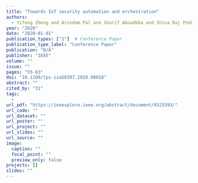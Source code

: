 ```yaml
---
title: "Towards IoT security automation and orchestration"
authors:
  - Yifeng Zheng and Arindam Pal and Sharif Abuadbba and Shiva Raj Pokhrel and Surya Nepal and Helge Janicke
year: "2020"
date: "2020-01-01"
publication_types: ["1"]  # Conference Paper
publication_type_label: "Conference Paper"
publication: "N/A"
publisher: "IEEE"
volume: ""
issue: ""
pages: "55-63"
doi: "10.1109/tps-isa50397.2020.00018"
abstract: ""
cited_by: "31"
tags:
  - 
url_pdf: "https://ieeexplore.ieee.org/abstract/document/9325393/"
url_code: ""
url_dataset: ""
url_poster: ""
url_project: ""
url_slides: ""
url_source: ""
image:
  caption: ""
  focal_point: ""
  preview_only: false
projects: []
slides: ""
---
```

